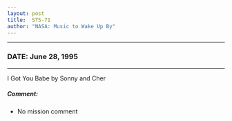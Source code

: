 ```yaml
---
layout: post
title:  STS-71
author: "NASA: Music to Wake Up By"
---
```


----
### DATE: June 28, 1995
----
I Got You Babe by Sonny and Cher

##### Comment:
* No mission comment

